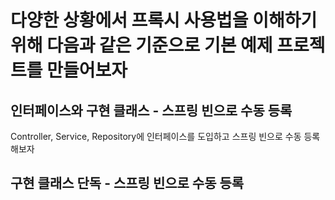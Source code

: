 # 다양한 상황에서 프록시 사용법을 이해하기 위해 다음과 같은 기준으로 기본 예제 프로젝트를 만들어보자

## 인터페이스와 구현 클래스 - 스프링 빈으로 수동 등록

Controller, Service, Repository에 인터페이스를 도입하고 스프링 빈으로 수동 등록해보자

## 구현 클래스 단독 - 스프링 빈으로 수동 등록
